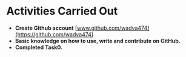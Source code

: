 # Activities Carried Out

- **Create Github account**  [www.github.com/wadva474](https://github.com/wadva474)
- **Basic knowledge on how to use, write and contribute on GitHub.**
- **Completed Task0.**